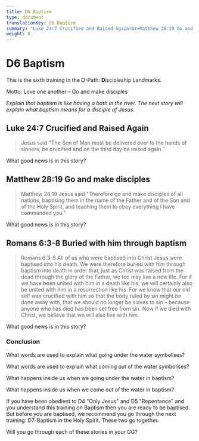 ```yaml
---
title: D6 Baptism
type: document
translationKey: D6 Baptism
summary: "Luke 24:7 Crucified and Raised Again<br>Matthew 28:19 Go and make disciples<br>Romans 6:3-8 Buried with him through baptism"
weight: 8
---
```

# D6 Baptism

This is the sixth training in the D-Path: **D**iscipleship Landmarks.

Motto: Love one another – Go and make disciples

*Explain that baptism is like having a bath in the river. The next story will explain what baptism means for a disciple of Jesus.*

## Luke 24:7 Crucified and Raised Again

>   Jesus said "The Son of Man must be delivered over to the hands of sinners, be crucified and on the third day be raised again.”

What good news is in this story?

## Matthew 28:19 Go and make disciples

>   Matthew 28:19 Jesus said "Therefore go and make disciples of all nations, baptising them in the name of the Father and of the Son and of the Holy Spirit, and teaching them to obey everything I have commanded you.”

What good news is in this story?

## Romans 6:3-8 Buried with him through baptism

>   Romans 6:3-8 All of us who were baptised into Christ Jesus were baptised into his death. We were therefore buried with him through baptism into death in order that, just as Christ was raised from the dead through the glory of the Father, we too may live a new life. For if we have been united with him in a death like his, we will certainly also be united with him in a resurrection like his. For we know that our old self was crucified with him so that the body ruled by sin might be done away with, that we should no longer be slaves to sin – because anyone who has died has been set free from sin. Now if we died with Christ, we believe that we will also live with him.

What good news is in this story?

### Conclusion

What words are used to explain what going under the water symbolises?

What words are used to explain what coming out of the water symbolises?

What happens inside us when we going under the water in baptism?

What happens inside us when we come out of the water in baptism?

If you have been obedient to D4 "Only Jesus" and D5 "Repentance" and you understand this training on Baptism then you are ready to be baptised. But before you are baptised, we recommend you go through the next training: D7-Baptism in the Holy Spirit. These two go together.

Will you go through each of these stories in your GG?

